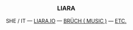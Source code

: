 <h3 align="center">LIARA</h3>

<p align="center">
  SHE / IT —
  <a href="https://liara.io">LIARA.IO</a> —
  <a href="https://liara.io/bruch">BRÜCH ( MUSIC )</a> —
  <a href="https://liara.io/bio">ETC.</a>
</p>
